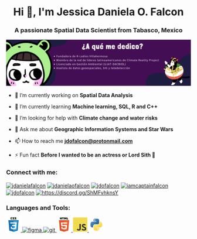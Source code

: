 <h1 align="center">Hi 👋, I'm Jessica Daniela O. Falcon</h1>
<h3 align="center">A passionate Spatial Data Scientist from Tabasco, Mexico</h3>

![alt text](https://github.com/jdanifalcon/jdanifalcon/blob/main/01.png)

- 🔭 I’m currently working on **Spatial Data Analysis**

- 🌱 I’m currently learning **Machine learning, SQL, R and C++**

- 🤝 I’m looking for help with **Climate change and water risks**

- 💬 Ask me about **Geographic Information Systems and Star Wars**

- 📫 How to reach me **jdofalcon@protonmail.com**

- ⚡ Fun fact **Before I wanted to be an actress or Lord Sith 🌚**

<h3 align="left">Connect with me:</h3>
<p align="left">
<a href="https://twitter.com/jdofalcon" target="blank"><img align="center" src="https://raw.githubusercontent.com/rahuldkjain/github-profile-readme-generator/master/src/images/icons/Social/twitter.svg" alt="jdanielafalcon" height="30" width="40" /></a>
<a href="https://linkedin.com/in/jdanielaofalcon" target="blank"><img align="center" src="https://raw.githubusercontent.com/rahuldkjain/github-profile-readme-generator/master/src/images/icons/Social/linked-in-alt.svg" alt="jdanielaofalcon" height="30" width="40" /></a>
<a href="https://fb.com/jdofalcon" target="blank"><img align="center" src="https://raw.githubusercontent.com/rahuldkjain/github-profile-readme-generator/master/src/images/icons/Social/facebook.svg" alt="jdofalcon" height="30" width="40" /></a>
<a href="https://instagram.com/iamcaptainfalcon" target="blank"><img align="center" src="https://raw.githubusercontent.com/rahuldkjain/github-profile-readme-generator/master/src/images/icons/Social/instagram.svg" alt="iamcaptainfalcon" height="30" width="40" /></a>
<a href="https://www.behance.net/jdofalcon" target="blank"><img align="center" src="https://raw.githubusercontent.com/rahuldkjain/github-profile-readme-generator/master/src/images/icons/Social/behance.svg" alt="jdofalcon" height="30" width="40" /></a>
<a href="https://discord.gg/https://discord.gg/ShMFvhknsY" target="blank"><img align="center" src="https://raw.githubusercontent.com/rahuldkjain/github-profile-readme-generator/master/src/images/icons/Social/discord.svg" alt="https://discord.gg/ShMFvhknsY" height="30" width="40" /></a>
</p>

<h3 align="left">Languages and Tools:</h3>
<p align="left"> <a href="https://www.w3schools.com/css/" target="_blank"> <img src="https://raw.githubusercontent.com/devicons/devicon/master/icons/css3/css3-original-wordmark.svg" alt="css3" width="40" height="40"/> </a> <a href="https://www.figma.com/" target="_blank"> <img src="https://www.vectorlogo.zone/logos/figma/figma-icon.svg" alt="figma" width="40" height="40"/> </a> <a href="https://git-scm.com/" target="_blank"> <img src="https://www.vectorlogo.zone/logos/git-scm/git-scm-icon.svg" alt="git" width="40" height="40"/> </a> <a href="https://www.w3.org/html/" target="_blank"> <img src="https://raw.githubusercontent.com/devicons/devicon/master/icons/html5/html5-original-wordmark.svg" alt="html5" width="40" height="40"/> </a> <a href="https://developer.mozilla.org/en-US/docs/Web/JavaScript" target="_blank"> <img src="https://raw.githubusercontent.com/devicons/devicon/master/icons/javascript/javascript-original.svg" alt="javascript" width="40" height="40"/> </a> <a href="https://www.python.org" target="_blank"> <img src="https://raw.githubusercontent.com/devicons/devicon/master/icons/python/python-original.svg" alt="python" width="40" height="40"/> </a> </p>
